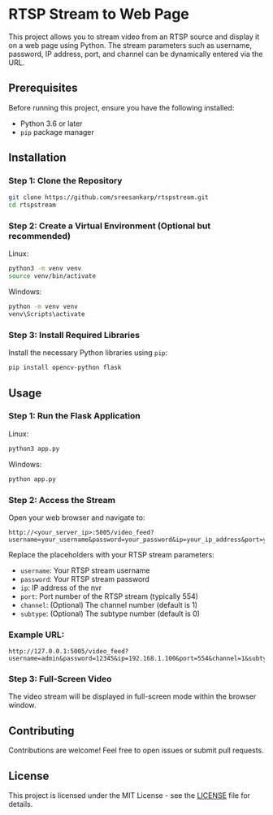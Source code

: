 
# RTSP Stream to Web Page

This project allows you to stream video from an RTSP source and display it on a web page using Python. The stream parameters such as username, password, IP address, port, and channel can be dynamically entered via the URL.

## Prerequisites

Before running this project, ensure you have the following installed:

- Python 3.6 or later
- `pip` package manager

## Installation

### Step 1: Clone the Repository

```bash
git clone https://github.com/sreesankarp/rtspstream.git
cd rtspstream
```

### Step 2: Create a Virtual Environment (Optional but recommended)

Linux:

```bash
python3 -m venv venv
source venv/bin/activate
```

Windows:

```bash
python -m venv venv
venv\Scripts\activate
```

### Step 3: Install Required Libraries

Install the necessary Python libraries using `pip`:

```bash
pip install opencv-python flask
```

## Usage

### Step 1: Run the Flask Application

Linux:

```bash
python3 app.py
```

Windows:

```bash
python app.py
```

### Step 2: Access the Stream

Open your web browser and navigate to:

```
http://<your_server_ip>:5005/video_feed?username=your_username&password=your_password&ip=your_ip_address&port=your_port&channel=1&subtype=0
```

Replace the placeholders with your RTSP stream parameters:

- `username`: Your RTSP stream username
- `password`: Your RTSP stream password
- `ip`: IP address of the nvr
- `port`: Port number of the RTSP stream (typically 554)
- `channel`: (Optional) The channel number (default is 1)
- `subtype`: (Optional) The subtype number (default is 0)

### Example URL:

```
http://127.0.0.1:5005/video_feed?username=admin&password=12345&ip=192.168.1.100&port=554&channel=1&subtype=0
```

### Step 3: Full-Screen Video

The video stream will be displayed in full-screen mode within the browser window.

## Contributing

Contributions are welcome! Feel free to open issues or submit pull requests.

## License

This project is licensed under the MIT License - see the [LICENSE](LICENSE) file for details.
